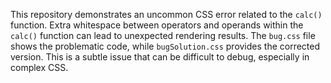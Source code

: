This repository demonstrates an uncommon CSS error related to the `calc()` function.  Extra whitespace between operators and operands within the `calc()` function can lead to unexpected rendering results. The `bug.css` file shows the problematic code, while `bugSolution.css` provides the corrected version.  This is a subtle issue that can be difficult to debug, especially in complex CSS.
